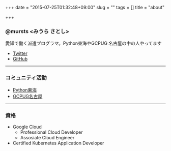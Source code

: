+++
date = "2015-07-25T01:32:48+09:00"
slug = ""
tags = []
title = "about"

+++

### @mursts <みうら さとし>

愛知で働く派遣プログラマ。Python東海やGCPUG 名古屋の中の人やってます

* [Twitter](https://twitter.com/mursts)
* [GitHub](https://github.com/mursts)

---

### コミュニティ活動

- [Python東海](http://connpass.com/series/292/)
- [GCPUG名古屋](http://gcpug-nagoya.connpass.com/)

---

### 資格

- Google Cloud 
    - Professional Cloud Developer
    - Assosiate Cloud Engineer
- Certified Kubernetes Application Developer
